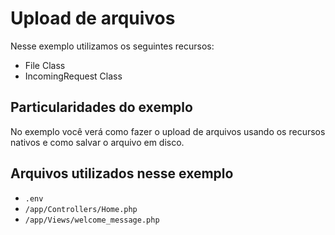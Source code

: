 # Upload de arquivos

Nesse exemplo utilizamos os seguintes recursos:

- File Class
- IncomingRequest Class

## Particularidades do exemplo

No exemplo você verá como fazer o upload de arquivos usando os recursos nativos e como salvar o arquivo em disco.

## Arquivos utilizados nesse exemplo

- `.env`
- `/app/Controllers/Home.php`
- `/app/Views/welcome_message.php`
